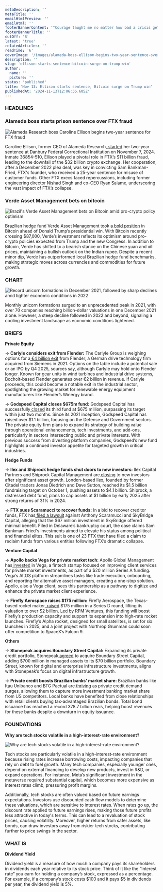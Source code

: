 ```yaml
---
metaDescription: ''
metaTitle: ''
emailHtmlPreview: ''
emailHtml: ''
footerBannerContent: '"Courage taught me no matter how bad a crisis gets ... any sound investment will eventually pay off." — Carlos Slim Helu'
footerBannerTitle: ''
cutOff: '8'
latest: 'true'
relatedArticles: ''
readTime: '6'
coverImage: '/images/alameda-boss-ellison-begins-two-year-sentence-over-ftx-fraud-gwNj.webp'
description: ''
slug: 'ellison-starts-sentence-bitcoin-surge-on-trump-win'
author:
  name: ''
  picture: ''
status: 'published'
title: 'Nov 13: Ellison starts sentence, Bitcoin surge on Trump win'
publishedAt: '2024-11-13T12:06:36.605Z'
---
```


### HEADLINES

### Alameda boss starts prison sentence over FTX fraud

![Alameda Research boss Caroline Ellison begins two-year sentence for FTX fraud](/images/alameda-boss-ellison-begins-two-year-sentence-over-ftx-fraud-QyND.webp)

Caroline Ellison, former CEO of Alameda Research,[ started](https://www.hedgeweek.com/alameda-boss-ellison-begins-two-year-sentence-over-ftx-fraud/) her two-year sentence at Danbury Federal Correctional Institution on November 7, 2024. Inmate 36854-510, Ellison played a pivotal role in FTX’s $11 billion fraud, leading to the downfall of the $32 billion crypto exchange. Her cooperation, after a December 2022 plea deal, was key in convicting Sam Bankman-Fried, FTX's founder, who received a 25-year sentence for misuse of customer funds. Other FTX execs faced repercussions, including former engineering director Nishad Singh and co-CEO Ryan Salame, underscoring the vast impact of FTX’s collapse.

### Verde Asset Management bets on bitcoin

![Brazil's Verde Asset Management bets on Bitcoin amid pro-crypto policy optimism](/images/brazilian-hedge-fund-verde-says-it-made-bitcoin-bet-before-trump-win-c3Mj.webp)

Brazilian hedge fund Verde Asset Management took a[ bold position](https://www.bnnbloomberg.ca/investing/2024/11/11/brazilian-hedge-fund-verde-says-it-made-bitcoin-bet-before-trump-win/) in Bitcoin ahead of Donald Trump’s presidential win. With Bitcoin recently crossing $87,000, Verde’s investment reflects its optimism around pro-crypto policies expected from Trump and the new Congress. In addition to Bitcoin, Verde has shifted to a bearish stance on the Chinese yuan and oil prices, maintaining a bullish outlook on the Indian rupee. Despite a recent minor dip, Verde has outperformed local Brazilian hedge fund benchmarks, making strategic moves across currencies and commodities for future growth.

### CHART

![Record unicorn formations in December 2021, followed by sharp declines amid tighter economic conditions in 2022](/images/unicorn-creation-drop-Q4Nj.webp)

Monthly unicorn formations surged to an unprecedented peak in 2021, with over 70 companies reaching billion-dollar valuations in one December 2021 alone. However, a steep decline followed in 2022 and beyond, signaling a cooling investment landscape as economic conditions tightened.

### BRIEFS

**Private Equity**

→ **Carlyle considers exit from Flender:** The Carlyle Group is weighing options for a[ €4 billion exit](https://www.bnnbloomberg.ca/investing/commodities/2024/11/12/carlyle-explores-4-billion-exit-for-germanys-flender-sources-say/) from Flender, a German drive technology firm acquired from Siemens in 2021. Options on the table include a potential sale or an IPO by Q4 2025, sources say, although Carlyle may hold onto Flender longer. Known for gear units in wind turbines and industrial drive systems, Bocholt-based Flender generates over €2 billion in revenue. If Carlyle proceeds, this could become a notable exit in the industrial sector, spotlighting the growing market for renewable energy equipment manufacturers like Flender’s Winergy brand.

→ **Godspeed Capital closes $675m fund:** Godspeed Capital has successfully[ closed](https://www.privateequitywire.co.uk/godspeed-capital-closes-oversubscribed-fund-iii-at-675m-hard-cap/) its third fund at $675 million, surpassing its target within just two months. Since its 2021 inception, Godspeed Capital has raised over $1.1 billion, focusing on the Defense and Government sectors. The private equity firm plans to expand its strategy of building value through operational enhancements, tech investments, and add-ons, particularly in sectors intersecting public and private interests. With previous success from divesting platform companies, Godspeed’s new fund highlights a continued investor appetite for targeted growth in critical industries.

**Hedge Funds**

→ **Ilex and Shiprock hedge funds shut doors to new investors:** Ilex Capital Partners and Shiprock Capital Management are[ closing](https://www.bnnbloomberg.ca/investing/2024/11/12/hedge-funds-ilex-shiprock-join-peers-closing-doors-to-new-cash/#:~:text=Based%20on%20expected%20inflows%20and,2023%2C%20the%20investor%20letter%20showed.) to new investors after significant asset growth. London-based Ilex, founded by former Citadel traders Jonas Diedrich and Dave Sutton, reached its $1.5 billion fundraising target on October 1, pushing assets to $4.1 billion. Shiprock, a distressed debt fund, plans to cap assets at $1 billion by early 2025 after strong returns of 31% in 2024.

→ **FTX sues Scaramucci to recover funds:** In a bid to recover creditor funds, FTX has[ filed a lawsuit](https://www.hedgeweek.com/ftx-sues-scaramucci-and-skybridge-capital-in-bid-to-recover-creditor-funds/) against Anthony Scaramucci and SkyBridge Capital, alleging that the $67 million investment in SkyBridge offered minimal benefit. Filed in Delaware’s bankruptcy court, the case claims Sam Bankman-Fried's investments aimed to elevate his status among political and financial elites. This suit is one of 23 FTX that have filed a claim to reclaim funds from various entities following FTX’s dramatic collapse.

**Venture Capital**

→ **Apollo backs Vega for private market tech:** Apollo Global Management has[ invested](https://www.bnnbloomberg.ca/business/2024/11/12/apollo-invests-in-fintech-to-boost-service-for-private-offerings/) in Vega, a fintech startup focused on improving client services for private market investments, as part of a $20 million Series A funding. Vega’s AltOS platform streamlines tasks like trade execution, onboarding, and reporting for alternative asset managers, creating a one-stop solution. Apollo, also a Vega client, sees this partnership as a pathway to digitize and enhance the private market client experience.

→ **Firefly Aerospace raises $175 million:** Firefly Aerospace, the Texas-based rocket maker,[ raised](https://www.bnnbloomberg.ca/business/company-news/2024/11/12/firefly-aerospace-raises-175-million-in-latest-funding-round/) $175 million in a Series D round, lifting its valuation to over $2 billion. Led by RPM Ventures, this funding will boost Firefly’s production capacity and support its expansion into high-rate rocket launches. Firefly’s Alpha rocket, designed for small satellites, is set for six launches in 2025, and a joint project with Northrop Grumman could soon offer competition to SpaceX’s Falcon 9.

**Others**

→ **Stonepeak acquires Boundary Street Capital:** Expanding its private credit portfolio, Stonepeak[ agreed](https://www.bnnbloomberg.ca/business/company-news/2024/11/12/stonepeak-agrees-to-buy-private-credit-investment-firm-boundary-street/) to acquire Boundary Street Capital, adding $700 million in managed assets to its $70 billion portfolio. Boundary Street, known for digital and enterprise infrastructure investments, aligns with Stonepeak’s focus on digital infrastructure growth.

→ **Private credit boosts Brazilian banks’ market share:** Brazilian banks like Itau Unibanco and BTG Pactual are[ thriving](https://www.bnnbloomberg.ca/business/2024/11/12/private-credit-lifts-brazil-lenders-investment-banking-fortunes/) as private credit demand surges, allowing them to capture more investment banking market share from US competitors. Local banks have benefited from close relationships with retail clients buying tax-advantaged Brazilian bonds. Total bond issuance has reached a record 378.7 billion reais, helping boost revenues for these banks despite a downturn in equity issuance.

### FOUNDATIONS

**Why are tech stocks volatile in a high-interest-rate environment?**

![Why are tech stocks volatile in a high-interest-rate environment?](/images/why-are-tech-stocks-volatile-in-a-high-interest-rate-environment_-E1OD.webp)

Tech stocks are particularly volatile in a high-interest-rate environment because rising rates increase borrowing costs, impacting companies that rely on debt to fuel growth. Many tech companies, especially younger ones, depend on external financing to develop new products, invest in R&D, or expand operations. For instance, Meta’s significant investment in the metaverse required substantial capital, which becomes more expensive as interest rates climb, pressuring profit margins.

Additionally, tech stocks are often valued based on future earnings expectations. Investors use discounted cash flow models to determine these valuations, which are sensitive to interest rates. When rates go up, the discount rate applied to future earnings rises, making those future profits less attractive in today's terms. This can lead to a revaluation of stock prices, causing volatility. Moreover, higher returns from safer assets, like bonds, can draw investors away from riskier tech stocks, contributing further to price swings in the sector.

### WHAT IS

**Dividend Yield**

Dividend yield is a measure of how much a company pays its shareholders in dividends each year relative to its stock price. Think of it like the “interest rate” you earn for holding a company’s stock, expressed as a percentage. For example, if a company’s stock costs $100 and it pays $5 in dividends per year, the dividend yield is 5%.